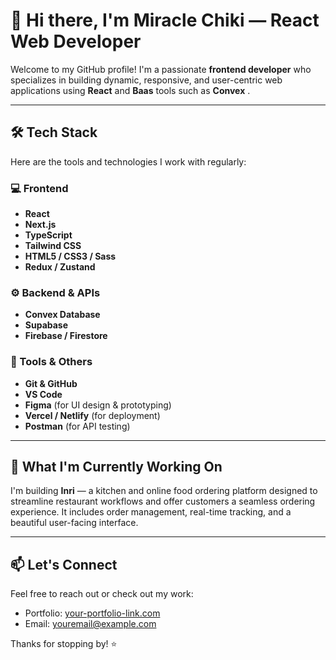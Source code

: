 # 👋 Hi there, I'm **Miracle Chiki** — React Web Developer

Welcome to my GitHub profile! I'm a passionate **frontend developer** who specializes in building dynamic, responsive, and user-centric web applications using **React** and **Baas** tools such as **Convex** .

---

## 🛠 Tech Stack

Here are the tools and technologies I work with regularly:

### 💻 Frontend
- **React** 
- **Next.js**
- **TypeScript**
- **Tailwind CSS**
- **HTML5 / CSS3 / Sass**
- **Redux / Zustand**

### ⚙️ Backend & APIs
- **Convex Database**
- **Supabase**
- **Firebase / Firestore**


### 🧰 Tools & Others
- **Git & GitHub**
- **VS Code**
- **Figma** (for UI design & prototyping)
- **Vercel / Netlify** (for deployment)
- **Postman** (for API testing)

---

## 🚀 What I'm Currently Working On

I'm building **Inri** — a kitchen and online food ordering platform designed to streamline restaurant workflows and offer customers a seamless ordering experience. It includes order management, real-time tracking, and a beautiful user-facing interface.

---

## 📫 Let's Connect

Feel free to reach out or check out my work:

- Portfolio: [your-portfolio-link.com](https://chiki-portfolio.vercel.app/)
- Email: [youremail@example.com](mailto:chikimiracle2000@gmail.com)

Thanks for stopping by! ⭐



<!--
<h1 align="center">👋 Hey there! I'm a TypeScript Fullstack Developer.</h1>

<p align="center">
  Building robust and scalable web applications with a focus on great user experiences.
</p>

<h2 align="center">🚀 My Tech Stack</h2>

<div align="center">
  <h3>Frontend</h3>
  <p>
    <a href="https://react.dev/" target="_blank"> <img src="https://raw.githubusercontent.com/devicons/devicon/master/icons/react/react-original-wordmark.svg" alt="React" width="40" height="40"/> </a>
    <a href="https://nextjs.org/" target="_blank"> <img src="https://cdn.jsdelivr.net/gh/devicons/devicon/icons/nextjs/nextjs-original.svg" alt="Next.js" width="40" height="40"/> </a>
    <a href="https://www.typescriptlang.org/" target="_blank"> <img src="https://raw.githubusercontent.com/devicons/devicon/master/icons/typescript/typescript-original.svg" alt="TypeScript" width="40" height="40"/> </a>
    <a href="https://tailwindcss.com/" target="_blank"> <img src="https://www.vectorlogo.zone/logos/tailwindcss/tailwindcss-icon.svg" alt="Tailwind CSS" width="40" height="40"/> </a>
     </p>

  

  <h3>Tools & Others</h3>
  <p>
    <a href="https://git-scm.com/" target="_blank"> <img src="https://www.vectorlogo.zone/logos/git-scm/git-scm-icon.svg" alt="Git" width="40" height="40"/> </a>
    <a href="https://code.visualstudio.com/" target="_blank"> <img src="https://raw.githubusercontent.com/devicons/devicon/master/icons/vscode/vscode-original.svg" alt="VS Code" width="40" height="40"/> </a>
  </p>
</div>



<h2 align="center">🌱 Currently Learning & Exploring</h2>

<p align="center">
  Always keen to expand my knowledge! Currently diving deeper into:
</p>
<ul align="center">
  <li>Advanced TypeScript patterns</li>
  <li>Backend performance optimization</li>
  <li>Newest features in Next.js and React</li>
</ul>

---

<h2 align="center">🔗 Let's Connect!</h2>

<p align="center">
  <a href="https://linkedin.com/in/YOUR_LINKEDIN_USERNAME" target="_blank">
    <img src="https://img.shields.io/badge/LinkedIn-0077B5?style=for-the-badge&logo=linkedin&logoColor=white" alt="LinkedIn" />
  </a>
  <a href="mailto:YOUR_EMAIL@example.com" target="_blank">
    <img src="https://img.shields.io/badge/Email-D14836?style=for-the-badge&logo=gmail&logoColor=white" alt="Email" />
  </a>
  <a href="https://YOUR_PERSONAL_WEBSITE_OR_PORTFOLIO.com" target="_blank">
    <img src="https://img.shields.io/badge/Portfolio-FF5722?style=for-the-badge&logo=codepen&logoColor=white" alt="Portfolio" />
  </a>
</p>
-->


<!--
**Muibeabuchi/Muibeabuchi** is a ✨ _special_ ✨ repository because its `README.md` (this file) appears on your GitHub profile.

Here are some ideas to get you started:

- 🔭 I’m currently working on ...
- 🌱 I’m currently learning ...
- 👯 I’m looking to collaborate on ...
- 🤔 I’m looking for help with ...
- 💬 Ask me about ...
- 📫 How to reach me: ...
- 😄 Pronouns: ...
- ⚡ Fun fact: ...
-->
